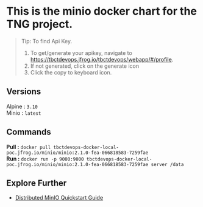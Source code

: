 # This is the minio docker chart for the TNG project. 

> Tip: To find Api Key.
> 1) To get/generate your apikey, navigate to https://tbctdevops.jfrog.io/tbctdevops/webapp/#/profile.
> 2) If not generated, click on the generate icon
> 3) Click the copy to keyboard icon.

## Versions

Alpine : `3.10`   
Minio : `latest`

## Commands

**Pull :** `docker pull tbctdevops-docker-local-poc.jfrog.io/minio/minio:2.1.0-fea-066818583-7259fae`   
**Run :** `docker run -p 9000:9000 tbctdevops-docker-local-poc.jfrog.io/minio/minio:2.1.0-fea-066818583-7259fae server /data`

## Explore Further

* [Distributed MinIO Quickstart Guide](https://docs.min.io/docs/distributed-minio-quickstart-guide)
